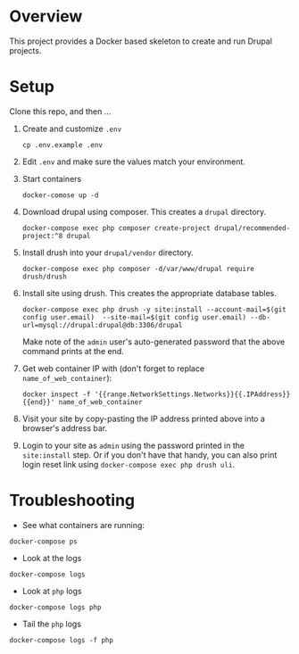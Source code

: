 # Overview

This project provides a Docker based skeleton to create and run Drupal projects.

# Setup

Clone this repo, and then ...

1. Create and customize `.env`

   ```
   cp .env.example .env
   ```

2. Edit `.env` and make sure the values match your environment.

3. Start containers

   ```
   docker-comose up -d
   ```

4. Download drupal using composer. This creates a `drupal` directory.

   ```
   docker-compose exec php composer create-project drupal/recommended-project:^8 drupal
   ```

5. Install drush into your `drupal/vendor` directory.

   ```
   docker-compose exec php composer -d/var/www/drupal require drush/drush
   ```

6. Install site using drush. This creates the appropriate database tables.

   ```
   docker-compose exec php drush -y site:install --account-mail=$(git config user.email)  --site-mail=$(git config user.email) --db-url=mysql://drupal:drupal@db:3306/drupal

   ```

   Make note of the `admin` user's auto-generated password that the above command prints at the end.

7. Get web container IP with (don't forget to replace `name_of_web_container`):

   ```
   docker inspect -f '{{range.NetworkSettings.Networks}}{{.IPAddress}}{{end}}' name_of_web_container

   ```

8. Visit your site by copy-pasting the IP address printed above into a browser's address bar.

9. Login to your site as `admin` using the password printed in the `site:install` step. Or if you don't have that handy, you can also print login reset link using `docker-compose exec php drush uli`.

# Troubleshooting

- See what containers are running:

```
docker-compose ps
```

- Look at the logs

```
docker-compose logs
```

- Look at `php` logs

```
docker-compose logs php
```

- Tail the `php` logs

```
docker-compose logs -f php
```
